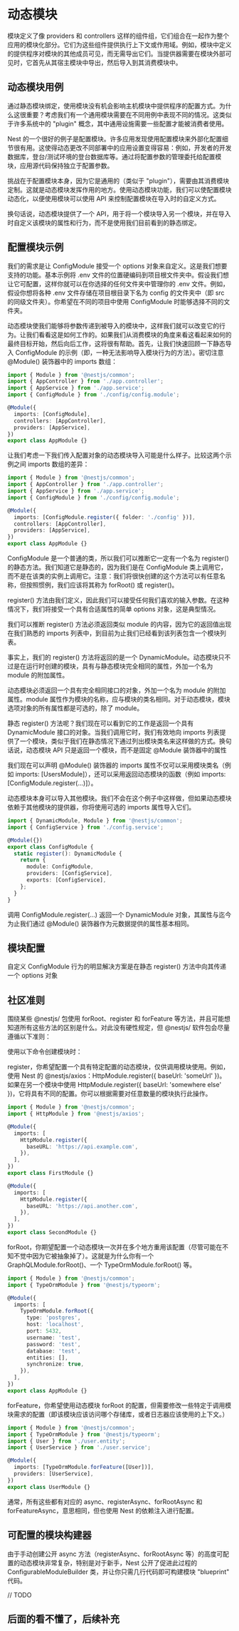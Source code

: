 # 动态模块

模块定义了像 providers 和 controllers 这样的组件组，它们组合在一起作为整个应用的模块化部分。它们为这些组件提供执行上下文或作用域。例如，模块中定义的提供程序对模块的其他成员可见，而无需导出它们。当提供器需要在模块外部可见时，它首先从其宿主模块中导出，然后导入到其消费模块中。

## 动态模块用例

通过静态模块绑定，使用模块没有机会影响主机模块中提供程序的配置方式。为什么这很重要？考虑我们有一个通用模块需要在不同用例中表现不同的情况。这类似于许多系统中的 "plugin" 概念，其中通用设施需要一些配置才能被消费者使用。

Nest 的一个很好的例子是配置模块。许多应用发现使用配置模块来外部化配置细节很有用。这使得动态更改不同部署中的应用设置变得容易：例如，开发者的开发数据库，登台/测试环境的登台数据库等。通过将配置参数的管理委托给配置模块，应用源代码保持独立于配置参数。

挑战在于配置模块本身，因为它是通用的（类似于 "plugin"），需要由其消费模块定制。这就是动态模块发挥作用的地方。使用动态模块功能，我们可以使配置模块动态化，以便使用模块可以使用 API 来控制配置模块在导入时的自定义方式。

换句话说，动态模块提供了一个 API，用于将一个模块导入另一个模块，并在导入时自定义该模块的属性和行为，而不是使用我们目前看到的静态绑定。

## 配置模块示例

我们的需求是让 ConfigModule 接受一个 options 对象来自定义。这是我们想要支持的功能。基本示例将 .env 文件的位置硬编码到项目根文件夹中。假设我们想让它可配置，这样你就可以在你选择的任何文件夹中管理你的 .env 文件。例如，假设你想将各种 .env 文件存储在项目根目录下名为 config 的文件夹中（即 src 的同级文件夹）。你希望在不同的项目中使用 ConfigModule 时能够选择不同的文件夹。

动态模块使我们能够将参数传递到被导入的模块中，这样我们就可以改变它的行为。让我们看看这是如何工作的。如果我们从消费模块的角度来看这看起来如何的最终目标开始，然后向后工作，这将很有帮助。首先，让我们快速回顾一下静态导入 ConfigModule 的示例（即，一种无法影响导入模块行为的方法）。密切注意 @Module() 装饰器中的 imports 数组：

```ts
import { Module } from '@nestjs/common';
import { AppController } from './app.controller';
import { AppService } from './app.service';
import { ConfigModule } from './config/config.module';

@Module({
  imports: [ConfigModule],
  controllers: [AppController],
  providers: [AppService],
})
export class AppModule {}
```

让我们考虑一下我们传入配置对象的动态模块导入可能是什么样子。比较这两个示例之间 imports 数组的差异：

```ts
import { Module } from '@nestjs/common';
import { AppController } from './app.controller';
import { AppService } from './app.service';
import { ConfigModule } from './config/config.module';

@Module({
  imports: [ConfigModule.register({ folder: './config' })],
  controllers: [AppController],
  providers: [AppService],
})
export class AppModule {}
```

ConfigModule 是一个普通的类，所以我们可以推断它一定有一个名为 register() 的静态方法。我们知道它是静态的，因为我们是在 ConfigModule 类上调用它，而不是在该类的实例上调用它。注意：我们将很快创建的这个方法可以有任意名称，但按照惯例，我们应该将其称为 forRoot() 或 register()。

register() 方法由我们定义，因此我们可以接受任何我们喜欢的输入参数。在这种情况下，我们将接受一个具有合适属性的简单 options 对象，这是典型情况。

我们可以推断 register() 方法必须返回类似 module 的内容，因为它的返回值出现在我们熟悉的 imports 列表中，到目前为止我们已经看到该列表包含一个模块列表。

事实上，我们的 register() 方法将返回的是一个 DynamicModule。动态模块只不过是在运行时创建的模块，具有与静态模块完全相同的属性，外加一个名为 module 的附加属性。

动态模块必须返回一个具有完全相同接口的对象，外加一个名为 module 的附加属性。module 属性作为模块的名称，应与模块的类名相同。对于动态模块，模块选项对象的所有属性都是可选的，除了 module。

静态 register() 方法呢？我们现在可以看到它的工作是返回一个具有 DynamicModule 接口的对象。当我们调用它时，我们有效地向 imports 列表提供了一个模块，类似于我们在静态情况下通过列出模块类名来这样做的方式。换句话说，动态模块 API 只是返回一个模块，而不是固定 @Module 装饰器中的属性


我们现在可以声明 @Module() 装饰器的 imports 属性不仅可以采用模块类名（例如 imports: [UsersModule]），还可以采用返回动态模块的函数（例如 imports: [ConfigModule.register(...)]）。

动态模块本身可以导入其他模块。我们不会在这个例子中这样做，但如果动态模块依赖于其他模块的提供器，你将使用可选的 imports 属性导入它们。

```ts
import { DynamicModule, Module } from '@nestjs/common';
import { ConfigService } from './config.service';

@Module({})
export class ConfigModule {
  static register(): DynamicModule {
    return {
      module: ConfigModule,
      providers: [ConfigService],
      exports: [ConfigService],
    };
  }
}
```

调用 ConfigModule.register(...) 返回一个 DynamicModule 对象，其属性与迄今为止我们通过 @Module() 装饰器作为元数据提供的属性基本相同。

## 模块配置

自定义 ConfigModule 行为的明显解决方案是在静态 register() 方法中向其传递一个 options 对象

## 社区准则

围绕某些 @nestjs/ 包使用 forRoot、register 和 forFeature 等方法，并且可能想知道所有这些方法的区别是什么。对此没有硬性规定，但 @nestjs/ 软件包会尽量遵循以下准则：

使用以下命令创建模块时：

register，你希望配置一个具有特定配置的动态模块，仅供调用模块使用。例如，使用 Nest 的 @nestjs/axios：HttpModule.register({ baseUrl: 'someUrl' })。如果在另一个模块中使用 HttpModule.register({ baseUrl: 'somewhere else' })，它将具有不同的配置。你可以根据需要对任意数量的模块执行此操作。

```ts
import { Module } from '@nestjs/common';
import { HttpModule } from '@nestjs/axios';

@Module({
  imports: [
    HttpModule.register({
      baseURL: 'https://api.example.com',
    }),
  ],
})
export class FirstModule {}

@Module({
  imports: [
    HttpModule.register({
      baseURL: 'https://api.another.com',
    }),
  ],
})
export class SecondModule {}
```

forRoot，你期望配置一个动态模块一次并在多个地方重用该配置（尽管可能在不知不觉中因为它被抽象掉了）。这就是为什么你有一个 GraphQLModule.forRoot()、一个 TypeOrmModule.forRoot() 等。
```ts
import { Module } from '@nestjs/common';
import { TypeOrmModule } from '@nestjs/typeorm';

@Module({
  imports: [
    TypeOrmModule.forRoot({
      type: 'postgres',
      host: 'localhost',
      port: 5432,
      username: 'test',
      password: 'test',
      database: 'test',
      entities: [],
      synchronize: true,
    }),
  ],
})
export class AppModule {}
```


forFeature，你希望使用动态模块 forRoot 的配置，但需要修改一些特定于调用模块需求的配置（即该模块应该访问哪个存储库，或者日志器应该使用的上下文。）

```ts
import { Module } from '@nestjs/common';
import { TypeOrmModule } from '@nestjs/typeorm';
import { User } from './user.entity';
import { UserService } from './user.service';

@Module({
  imports: [TypeOrmModule.forFeature([User])],
  providers: [UserService],
})
export class UserModule {}
```

通常，所有这些都有对应的 async、registerAsync、forRootAsync 和 forFeatureAsync，意思相同，但也使用 Nest 的依赖注入进行配置。

## 可配置的模块构建器

由于手动创建公开 async 方法（registerAsync、forRootAsync 等）的高度可配置的动态模块非常复杂，特别是对于新手，Nest 公开了促进此过程的 ConfigurableModuleBuilder 类，并让你只需几行代码即可构建模块 "blueprint" 代码。

// TODO
## 后面的看不懂了，后续补充
